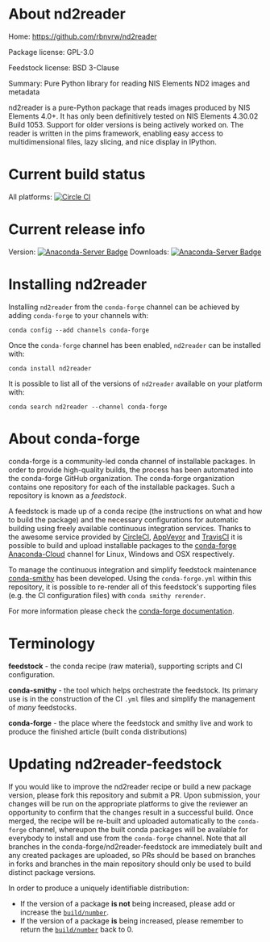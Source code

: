 About nd2reader
===============

Home: https://github.com/rbnvrw/nd2reader

Package license: GPL-3.0

Feedstock license: BSD 3-Clause

Summary: Pure Python library for reading NIS Elements ND2 images and metadata

nd2reader is a pure-Python package that reads images produced by NIS Elements 4.0+. It has
only been definitively tested on NIS Elements 4.30.02 Build 1053. Support for older versions
is being actively worked on. The reader is written in the pims framework, enabling easy
access to multidimensional files, lazy slicing, and nice display in IPython.


Current build status
====================

All platforms: [![Circle CI](https://circleci.com/gh/conda-forge/nd2reader-feedstock.svg?style=shield)](https://circleci.com/gh/conda-forge/nd2reader-feedstock)

Current release info
====================
Version: [![Anaconda-Server Badge](https://anaconda.org/conda-forge/nd2reader/badges/version.svg)](https://anaconda.org/conda-forge/nd2reader)
Downloads: [![Anaconda-Server Badge](https://anaconda.org/conda-forge/nd2reader/badges/downloads.svg)](https://anaconda.org/conda-forge/nd2reader)

Installing nd2reader
====================

Installing `nd2reader` from the `conda-forge` channel can be achieved by adding `conda-forge` to your channels with:

```
conda config --add channels conda-forge
```

Once the `conda-forge` channel has been enabled, `nd2reader` can be installed with:

```
conda install nd2reader
```

It is possible to list all of the versions of `nd2reader` available on your platform with:

```
conda search nd2reader --channel conda-forge
```


About conda-forge
=================

conda-forge is a community-led conda channel of installable packages.
In order to provide high-quality builds, the process has been automated into the
conda-forge GitHub organization. The conda-forge organization contains one repository
for each of the installable packages. Such a repository is known as a *feedstock*.

A feedstock is made up of a conda recipe (the instructions on what and how to build
the package) and the necessary configurations for automatic building using freely
available continuous integration services. Thanks to the awesome service provided by
[CircleCI](https://circleci.com/), [AppVeyor](http://www.appveyor.com/)
and [TravisCI](https://travis-ci.org/) it is possible to build and upload installable
packages to the [conda-forge](https://anaconda.org/conda-forge)
[Anaconda-Cloud](http://docs.anaconda.org/) channel for Linux, Windows and OSX respectively.

To manage the continuous integration and simplify feedstock maintenance
[conda-smithy](http://github.com/conda-forge/conda-smithy) has been developed.
Using the ``conda-forge.yml`` within this repository, it is possible to re-render all of
this feedstock's supporting files (e.g. the CI configuration files) with ``conda smithy rerender``.

For more information please check the [conda-forge documentation](https://conda-forge.org/docs/).

Terminology
===========

**feedstock** - the conda recipe (raw material), supporting scripts and CI configuration.

**conda-smithy** - the tool which helps orchestrate the feedstock.
                   Its primary use is in the construction of the CI ``.yml`` files
                   and simplify the management of *many* feedstocks.

**conda-forge** - the place where the feedstock and smithy live and work to
                  produce the finished article (built conda distributions)


Updating nd2reader-feedstock
============================

If you would like to improve the nd2reader recipe or build a new
package version, please fork this repository and submit a PR. Upon submission,
your changes will be run on the appropriate platforms to give the reviewer an
opportunity to confirm that the changes result in a successful build. Once
merged, the recipe will be re-built and uploaded automatically to the
`conda-forge` channel, whereupon the built conda packages will be available for
everybody to install and use from the `conda-forge` channel.
Note that all branches in the conda-forge/nd2reader-feedstock are
immediately built and any created packages are uploaded, so PRs should be based
on branches in forks and branches in the main repository should only be used to
build distinct package versions.

In order to produce a uniquely identifiable distribution:
 * If the version of a package **is not** being increased, please add or increase
   the [``build/number``](http://conda.pydata.org/docs/building/meta-yaml.html#build-number-and-string).
 * If the version of a package **is** being increased, please remember to return
   the [``build/number``](http://conda.pydata.org/docs/building/meta-yaml.html#build-number-and-string)
   back to 0.
